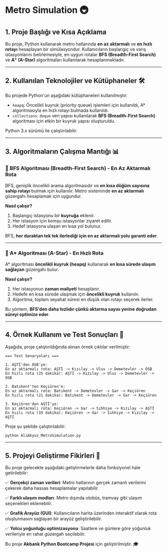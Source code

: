# Metro Simulation 🚇

## 1. Proje Başlığı ve Kısa Açıklama
Bu proje, Python kullanarak metro hatlarında **en az aktarmalı** ve **en hızlı rotayı** hesaplayan bir simülasyondur. Kullanıcıların başlangıç ve varış istasyonlarını belirlemesiyle, en uygun rotalar **BFS (Breadth-First Search)** ve **A*** **(A-Star)** algoritmaları kullanılarak hesaplanmaktadır.

---

## 2. Kullanılan Teknolojiler ve Kütüphaneler 🛠️
Bu projede Python'un aşağıdaki kütüphaneleri kullanılmıştır:
- `heapq`: Öncelikli kuyruk (priority queue) işlemleri için kullanıldı, A* algoritmasıyla en hızlı rotayı bulmada kullanıldı.
- `collections`: `deque` veri yapısı kullanılarak **BFS (Breadth-First Search)** algoritması için etkin bir kuyruk yapısı oluşturuldu.

Python 3.x sürümü ile çalıştırılabilir.

---

## 3. Algoritmaların Çalışma Mantığı 📊

### 📌 BFS Algoritması (Breadth-First Search) - En Az Aktarmalı Rota
BFS, genişlik öncelikli arama algoritmasıdır ve **en kısa düğüm sayısına sahip rotayı** bulmak için kullanılır. Metro sisteminde **en az aktarmalı** güzergahı hesaplamak için uygundur.

**Nasıl çalışır?**
1. Başlangıç istasyonu bir **kuyruğa** eklenir.
2. Her istasyon için komşu istasyonlar ziyaret edilir.
3. Hedef istasyona ulaşan en kısa yol bulunur.

BFS, **her duraktan tek tek ilerlediği için en az aktarmalı yolu garanti eder**.

---

### 🚀 A* Algoritması (A-Star) - En Hızlı Rota
A* algoritması **öncelikli kuyruk (heapq)** kullanarak **en kısa sürede ulaşım sağlayan** güzergahı bulur.

**Nasıl çalışır?**
1. Her istasyonun **zaman maliyeti** hesaplanır.
2. Hedefe en kısa sürede ulaşmak için **öncelikli kuyruk** kullanılır.
3. Algoritma, toplam seyahat süresi en düşük olan rotayı seçerek ilerler.

Bu yöntem, **BFS'den daha hızlıdır çünkü aktarma sayısı yerine doğrudan süreyi optimize eder**.

---

## 4. Örnek Kullanım ve Test Sonuçları 🏁

Aşağıda, proje çalıştırıldığında alınan örnek çıktılar verilmiştir:

```
=== Test Senaryoları ===

1. AŞTİ'den OSB'ye:
En az aktarmalı rota: AŞTİ -> Kızılay -> Ulus -> Demetevler -> OSB
En hızlı rota (25 dakika): AŞTİ -> Kızılay -> Ulus -> Demetevler -> OSB

2. Batıkent'ten Keçiören'e:
En az aktarmalı rota: Batıkent -> Demetevler -> Gar -> Keçiören
En hızlı rota (21 dakika): Batıkent -> Demetevler -> Gar -> Keçiören

3. Keçiören'den AŞTİ'ye:
En az aktarmalı rota: Keçiören -> Gar -> Sıhhiye -> Kızılay -> AŞTİ
En hızlı rota (19 dakika): Keçiören -> Gar -> Sıhhiye -> Kızılay -> AŞTİ
```

Proje şu şekilde çalıştırılabilir:
```bash
python AliAkyuz_MetroSimulation.py
```

---

## 5. Projeyi Geliştirme Fikirleri 🚀
Bu proje gelecekte aşağıdaki geliştirmelerle daha fonksiyonel hale getirilebilir:

✅ **Gerçekçi zaman verileri**: Metro hatlarının gerçek zamanlı verilerini çekerek daha hassas hesaplamalar yapılabilir.

✅ **Farklı ulaşım modları**: Metro dışında otobüs, tramvay gibi ulaşım seçenekleri eklenebilir.

✅ **Grafik Arayüz (GUI)**: Kullanıcıların harita üzerinden interaktif olarak rota oluşturmasını sağlayan bir arayüz geliştirilebilir.

✅ **Yolcu yoğunluğu optimizasyonu**: Saatlere ve günlere göre yoğunluk verileriyle en rahat güzergah seçilebilir.

Bu proje **Akbank Python Bootcamp Projesi** için geliştirilmiştir. 🎓

